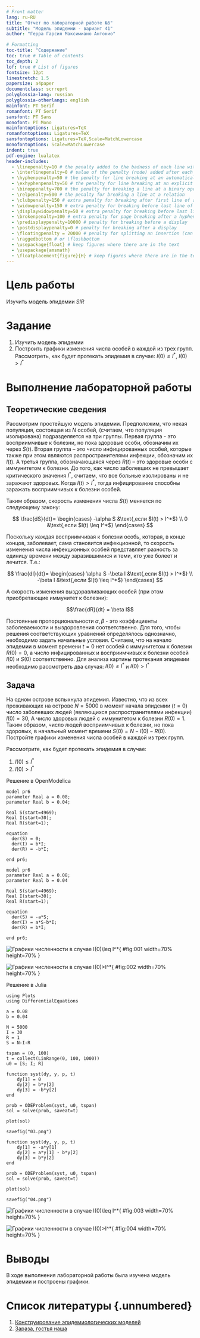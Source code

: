 ```yaml
---
# Front matter
lang: ru-RU
title: "Отчет по лабораторной работе №6"
subtitle: "Модель эпидемии - вариант 41"
author: "Герра Гарсия Максимиано Антонио"

# Formatting
toc-title: "Содержание"
toc: true # Table of contents
toc_depth: 2
lof: true # List of figures
fontsize: 12pt
linestretch: 1.5
papersize: a4paper
documentclass: scrreprt
polyglossia-lang: russian
polyglossia-otherlangs: english
mainfont: PT Serif
romanfont: PT Serif
sansfont: PT Sans
monofont: PT Mono
mainfontoptions: Ligatures=TeX
romanfontoptions: Ligatures=TeX
sansfontoptions: Ligatures=TeX,Scale=MatchLowercase
monofontoptions: Scale=MatchLowercase
indent: true
pdf-engine: lualatex
header-includes:
  - \linepenalty=10 # the penalty added to the badness of each line within a paragraph (no associated penalty node) Increasing the υalue makes tex try to haυe fewer lines in the paragraph.
  - \interlinepenalty=0 # υalue of the penalty (node) added after each line of a paragraph.
  - \hyphenpenalty=50 # the penalty for line breaking at an automatically inserted hyphen
  - \exhyphenpenalty=50 # the penalty for line breaking at an explicit hyphen
  - \binoppenalty=700 # the penalty for breaking a line at a binary operator
  - \relpenalty=500 # the penalty for breaking a line at a relation
  - \clubpenalty=150 # extra penalty for breaking after first line of a paragraph
  - \widowpenalty=150 # extra penalty for breaking before last line of a paragraph
  - \displaywidowpenalty=50 # extra penalty for breaking before last line before a display math
  - \brokenpenalty=100 # extra penalty for page breaking after a hyphenated line
  - \predisplaypenalty=10000 # penalty for breaking before a display
  - \postdisplaypenalty=0 # penalty for breaking after a display
  - \floatingpenalty = 20000 # penalty for splitting an insertion (can only be split footnote in standard LaTeX)
  - \raggedbottom # or \flushbottom
  - \usepackage{float} # keep figures where there are in the text
  - \usepackage{amsmath}
  - \floatplacement{figure}{H} # keep figures where there are in the text
---
```


# Цель работы

Изучить модель эпидемии $SIR$

# Задание

1.	Изучить модель эпидемии
2.	Построить графики изменения числа особей в каждой из трех групп. Рассмотреть, как будет протекать эпидемия в случае: $I(0)\leq I^*$, $I(0)>I^*$


# Выполнение лабораторной работы

## Теоретические сведения

Рассмотрим простейшую модель эпидемии. Предположим, что некая популяция, состоящая из $N$ особей, (считаем, что популяция изолирована) подразделяется на три группы. Первая группа - это восприимчивые к болезни, но пока здоровые особи, обозначим их через $S(t)$. Вторая группа – это число инфицированных особей, которые также при этом являются распространителями инфекции, обозначим их $I(t)$. А третья группа, обозначающаяся через $R(t)$ – это здоровые особи с иммунитетом к болезни. 
До того, как число заболевших не превышает критического значения $I^*$, считаем, что все больные изолированы и не заражают здоровых. Когда $I(t)> I^*$, тогда инфицирование способны заражать восприимчивых к болезни особей. 

Таким образом, скорость изменения числа $S(t)$ меняется по следующему закону:

$$
\frac{dS}{dt}=
 \begin{cases}
	-\alpha S &\text{,если $I(t) > I^*$}
	\\   
	0 &\text{,если $I(t) \leq I^*$}
 \end{cases}
$$

Поскольку каждая восприимчивая к болезни особь, которая, в конце концов, заболевает, сама становится инфекционной, то скорость изменения числа инфекционных особей представляет разность за единицу времени между заразившимися и теми, кто уже болеет и лечится. Т.е.:

$$
\frac{dI}{dt}=
 \begin{cases}
	\alpha S -\beta I &\text{,если $I(t) > I^*$}
	\\   
	-\beta I &\text{,если $I(t) \leq I^*$}
 \end{cases}
$$

А скорость изменения выздоравливающих особей (при этом приобретающие иммунитет к болезни):

$$\frac{dR}{dt} = \beta I$$

Постоянные пропорциональности $\alpha, \beta$ - это коэффициенты заболеваемости и выздоровления соответственно. Для того, чтобы решения соответствующих уравнений определялось однозначно, необходимо задать начальные условия. Считаем, что на начало эпидемии в момент времени $t=0$ нет особей с иммунитетом к болезни $R(0)=0$, а число инфицированных и восприимчивых к болезни особей $I(0)$ и $S(0)$ соответственно. Для анализа картины протекания эпидемии необходимо рассмотреть два случая:  $I(0) \leq I^*$ и  $I(0)>I^*$

## Задача

На одном острове вспыхнула эпидемия. Известно, что из всех проживающих на острове 
$N=5000$ в момент начала эпидемии $(t=0)$ число заболевших людей 
(являющихся распространителями инфекции) $I(0)=30$, А число здоровых людей с иммунитетом 
к болезни $R(0)=1$. Таким образом, число людей восприимчивых к болезни, 
но пока здоровых, в начальный момент времени $S(0)=N-I(0)-R(0)$.
Постройте графики изменения числа особей в каждой из трех групп.

Рассмотрите, как будет протекать эпидемия в случае:
1.	$I(0)\leq I^*$
2.	$I(0)>I^*$

Решение в OpenModelica

```
model pr6
parameter Real a = 0.08;
parameter Real b = 0.04;

Real S(start=4969);
Real I(start=30);
Real R(start=1);

equation
  der(S) = 0;
  der(I) = b*I;
  der(R) = -b*I;

end pr6;
```

```
model pr6
parameter Real a = 0.08;
parameter Real b = 0.04

Real S(start=4969);
Real I(start=30);
Real R(start=1);

equation
  der(S) = -a*S;
  der(I) = a*S-b*I;
  der(R) = b*I;

end pr6;
```

![Графики численности в случае $I(0)\leq I^*$](image/01.png){ #fig:001 width=70% height=70% }

![Графики численности в случае $I(0)>I^*$](image/02.png){ #fig:002 width=70% height=70% }

Решение в Julia

```
using Plots
using DifferentialEquations

a = 0.08
b = 0.04

N = 5000
I = 30
R = 1
S = N-I-R

tspan = (0, 100)
t = collect(LinRange(0, 100, 1000))
u0 = [S; I; R]

function syst(dy, y, p, t)
    dy[1] = 0
    dy[2] = b*y[2]
    dy[3] = -b*y[2]
end

prob = ODEProblem(syst, u0, tspan)
sol = solve(prob, saveat=t)

plot(sol)

savefig("03.png")

function syst(dy, y, p, t)
    dy[1] = -a*y[1]
    dy[2] = a*y[1] - b*y[2]
    dy[3] = b*y[2]
end

prob = ODEProblem(syst, u0, tspan)
sol = solve(prob, saveat=t)

plot(sol)

savefig("04.png")
```

![Графики численности в случае $I(0)\leq I^*$](image/03.png){ #fig:003 width=70% height=70% }

![Графики численности в случае $I(0)>I^*$](image/04.png){ #fig:004 width=70% height=70% }

# Выводы

В ходе выполнения лабораторной работы была изучена модель эпидемии и построены графики.

# Список литературы {.unnumbered}

1. [Конструирование эпидемиологических моделей](https://habr.com/ru/post/551682/)
2. [Зараза, гостья наша](https://nplus1.ru/material/2019/12/26/epidemic-math)
